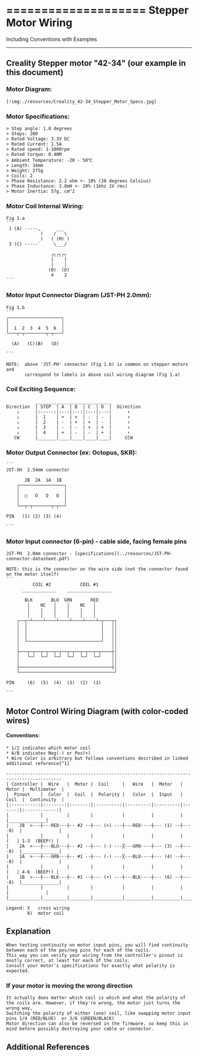 ====================
Stepper Motor Wiring
====================

Including Conventions with Examples


*******************************************************************************


## Creality Stepper motor "42-34"  (our example in this document)

### Motor Diagram:

    [!img:./resources/Creality_42-34_Stepper_Motor_Specs.jpg]

### Motor Specifications:

    > Step angle: 1.8 degrees
    > Steps: 200
    > Rated Voltage: 3.3V DC
    > Rated Current: 1.5A
    > Rated speed: 1-1000rpm
    > Rated torque: 0.4NM
    > Ambient Temperature: -20 - 50℃
    > Length: 34mm
    > Weight: 275g
    > Coils: 2
    > Phase Resistance: 2.2 ohm +- 10% (20 degrees Celsius)
    > Phase Inductance: 3.8mH +- 20% (1khz 1V rms)
    > Motor Inertia: 57g. cm^2

### Motor Coil Internal Wiring:

    Fig 1.a
    ```
     1 (A) -----,      ___
                 )    /   \
                 )   ( (M) )
     3 (C) -----`     \___/
              
                     ╭╮╭╮╭╮
                     |    |
                     |    |
                    (B)  (D)
                     4    2
    ```

### Motor Input Connector Diagram (JST-PH 2.0mm):

    Fig 1.b
    ```
    ┌────────────────────┐
    │                    │
    │  1  2  3  4  5  6  │
    └───┬─┬────────┬─┬───┘

      (A)   (C)(B)   (D)

    ```

    NOTE:  above 'JST-PH' connector (Fig 1.b) is common on stepper motors and
           correspond to labels in above coil wiring diagram (Fig 1.a)


### Coil Exciting Sequence:
               _____________________________    
    Direction  | STEP  | A  | B  | C  | D  |  Direction
        ↓      |:-----:|:--:|:--:|:--:|:--:|      ↑
        ↓      |  1    | +  | +  | -  | -  |      ↑
        ↓      |  2    | -  | +  | +  | -  |      ↑
        ↓      |  3    | -  | -  | +  | +  |      ↑
        ↓      |  4    | +  | -  | -  | +  |      ↑
       CW      |_______|____|____|____|____|     CCW


### Motor Output Connector (ex: Octopus, SKR):

    ```
    JST-XH  2.54mm connector

           2B  2A  1A  1B
        ┌─────────────────┐
        │                 │
        │  ▢   O   O   O  │
        │                 │
        └──┬─┬───────┬─┬──┘

    PIN   (1) (2) (3) (4)

    ```


### Motor Input connector (6-pin) - cable side, facing female pins

    JST-PH  2.0mm connector - [specifications](../resources/JST-PH-connector-datasheet.pdf)

    NOTE: this is the connector on the wire side (not the connector found on the motor itself)
    ```
              COIL #2           COIL #1
          _____________    _________________

           BLK       BLU  GRN       RED
            │    NC   │    │    NC   │
            │    │    │    │    │    │
            │    │    │    │    │    │
        ┌──┬─┴────┴────┴────┴────┴────┴─┬───┬┐
        │  │                            │   ││
        │  │                            │   ││
        │  │                            │   ││
        │  └────────────────────────────┘   ││
        │                                   ││
        ├───┬─┬──┬─┬──┬─┬──┬─┬──┬─┬──┬─┬────┼│
        │   └─┘  └─┘  └─┘  └─┘  └─┘  └─┘    ││
        │                                   ││
        ├───────────────────────────────────┼│
        └────────────────────────────────────┘

    PIN     (6)  (5)  (4)  (3)  (2)  (1) 

    ```


## Motor Control Wiring Diagram (with color-coded wires)

  #### Conventions:

    * 1/2 indicates which motor coil
    * A/B indicates Neg(-) or Pos(+)
    * Wire Color is arbitrary but follows conventions described in linked additional reference[^1]

    -------------------------------------------------------------------------------------------
    | Controller |  Wire   |  Motor |  Coil     |   Wire   |  Motor   |  Motor |  Multimeter  |
    |  Pinout    |  Color  |  Coil  |  Polarity |   Color  |  Input   |  Coil  |  Continuity  |
    |:----------:|:-------:|:------:|:---------:|:--------:|:--------:|:------:|:------------:|
    |            |         |        |           |          |          |        |______________|
    |    2B  >---┼---RED---┼-- #2 --┼--- (+) ---┼---RED----┼--- (1) --┼----8)  |              |
    |            |         |        |           |          |          |    (   | 1-3  (BEEP!) |
    |    2A  >---┼---BLU---┼-- #2 --┼--- (-) ---╳---GRN----┼--- (3) --┼----8)  |______________|
    |    1A  >---┼---GRN---┼-- #1 --┼--- (-) ---╳---BLU----┼--- (4) --┼----8)  |              |
    |            |         |        |           |          |          |    (   | 4-6  (BEEP!) |
    |    1B  >---┼---BLK---┼-- #1 --┼--- (+) ---┼---BLK----┼--- (6) --┼----8)  |______________|
    |            |         |        |           |          |          |        |              |
    |____________|_________|________|___________|__________|__________|________|______________|

    Legend: X   cross wiring
            8)  motor coil


## Explanation

    When testing continuity on motor input pins, you will find continuity between each of the pos/neg pins for each of the coils.
    This way you can verify your wiring from the controller's pinout is mostly correct, at least for each of the coils.
    Consult your motor's specifications for exactly what polarity is expected.


### If your motor is moving the wrong direction

    It actually does matter which coil is which and what the polarity of the coils are. However, if they're wrong, the motor just turns the wrong way, 
    Switching the polarity of either (one) coil, like swapping motor input pins 1/4 (RED/BLUE)  or 3/6 (GREEN/BLACK)
    Motor direction can also be reversed in the firmware, so keep this in mind before possibly destroying your cable or connector.


## Additional References

[^1]: [Explanation of stepper motor wiring](https://caggius.wordpress.com/stepper-motor-wiring-conventions/)
[^2]: [Make 'n' Print - Stepper Motor Wiring](https://www.makenprint.uk/3d-printing/3d-printing-guides/3d-printer-mainboard-installation-guides/btt-skr-mini-e3-v3-guides/btt-skr-mini-e3-v3-setup-guide/#steppermotorwiring)
[^3]: [Reddit - Don't fry your mainboard with inappropriately wired X2.54 stepper motor connectors!](https://www.reddit.com/r/ender3/comments/dgunne/dont_fry_your_mainboard_with_inappropriately/)



